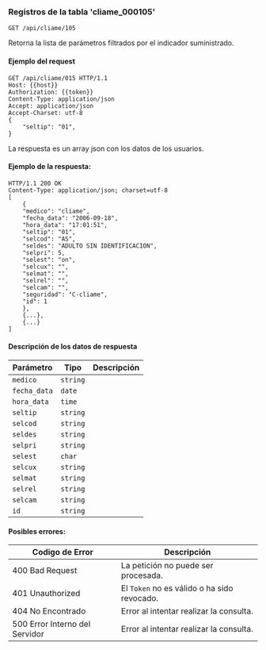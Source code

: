 
### **Registros de la tabla 'cliame_000105'**

```http
GET /api/cliame/105
```
Retorna la lista de parámetros filtrados por el indicador suministrado.

#### Ejemplo del request
```
GET /api/cliame/015 HTTP/1.1
Host: {{host}}
Authorization: {{token}}
Content-Type: application/json
Accept: application/json
Accept-Charset: utf-8
{
	"seltip": "01",
}
```

La respuesta es un array json con los datos de los usuarios.

#### Ejemplo de la respuesta:
```
HTTP/1.1 200 OK
Content-Type: application/json; charset=utf-8
[
	{
	"medico": "cliame",
	"fecha_data": "2006-09-18",
	"hora_data": "17:01:51",
	"seltip": "01",
	"selcod": "AS",
	"seldes": "ADULTO SIN IDENTIFICACION",
	"selpri": 5,
	"selest": "on",
	"selcux": "",
	"selmat": "",
	"selrel": "",
	"selcam": "",
	"seguridad": "C-cliame",
	"id": 1
	},
	{...},
	{...}
]
```
#### Descripción de los datos de respuesta
| Parámetro | Tipo | Descripción |
| ------------| -------- | -----------|
| `medico` | `string` | |
| `fecha_data` | `date` | |
| `hora_data` | `time` | |
| `seltip` | `string` | |
| `selcod` | `string` | |
| `seldes` | `string` | |
| `selpri` | `string` | |
| `selest` | `char ` | |
| `selcux` | `string` | |
| `selmat` | `string` | |
| `selrel` | `string` | |
| `selcam` | `string` | |
| `id` | `string` | |



#### Posibles errores:

| Codigo de Error | Descripción |
| -----------------|---------------------------------------------|
| 400 Bad Request | La petición no puede ser procesada. |
| 401 Unauthorized | El `Token` no es válido o ha sido revocado. |
| 404 No Encontrado | Error al intentar realizar la consulta. |
| 500 Error Interno del Servidor | Error al intentar realizar la consulta. |
